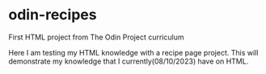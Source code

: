 # odin-recipes

First HTML project from The Odin Project curriculum

Here I am testing my HTML knowledge with a recipe page project.
This will demonstrate my knowledge that I currently(08/10/2023) have on HTML.
